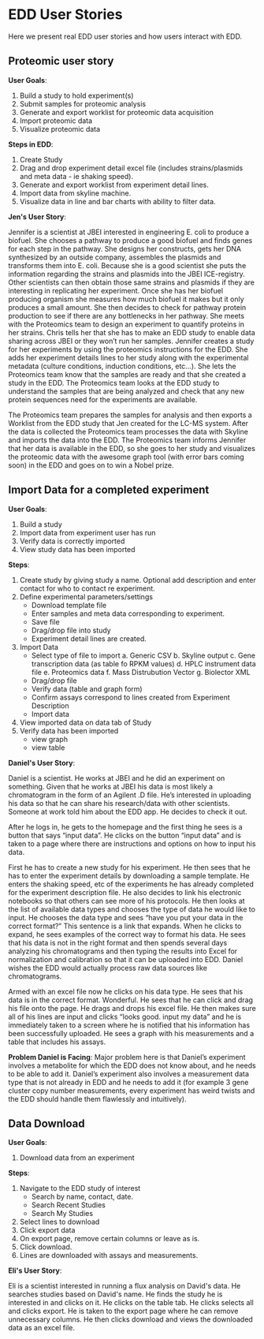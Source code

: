 # EDD User Stories

Here we present real EDD user stories and how users interact with EDD.

## Proteomic user story

__User Goals__:

1. Build a study to hold experiment(s)
2. Submit samples for proteomic analysis
3. Generate and export worklist for proteomic data acquisition
4. Import proteomic data
5. Visualize proteomic data

__Steps in EDD__:

1. Create Study
2. Drag and drop experiment detail excel file (includes strains/plasmids and meta data - ie
   shaking speed).
3. Generate and export worklist from experiment detail lines.
4. Import data from skyline machine.
5. Visualize data in line and bar charts with ability to filter data.

__Jen's User Story__:

Jennifer is a scientist at JBEI interested in engineering E. coli to produce a biofuel. She
chooses a pathway to produce a good biofuel and finds genes for each step in the pathway. She
designs her constructs, gets her DNA synthesized by an outside company, assembles the plasmids
and transforms them into E. coli. Because she is a good scientist she puts the information
regarding the strains and plasmids into the JBEI ICE-registry. Other scientists can then obtain
those same strains and plasmids if they are interesting in replicating her experiment. Once she
has her biofuel producing organism she measures how much biofuel it makes but it only produces
a small amount. She then decides to check for pathway protein production to see if there are
any bottlenecks in her pathway. She meets with the Proteomics team to design an experiment to
quantify proteins in her strains. Chris tells her that she has to make an EDD study to enable
data sharing across JBEI or they won’t run her samples. Jennifer creates a study for her
experiments by using the proteomics instructions for the EDD. She adds her experiment details
lines to her study along with the experimental metadata (culture conditions, induction conditions,
etc…). She lets the Proteomics team know that the samples are ready and that she created a study
in the EDD. The Proteomics team looks at the EDD study to understand the samples that are being
analyzed and check that any new protein sequences need for the experiments are available.

The Proteomics team prepares the samples for analysis and then exports a Worklist from the EDD
study that Jen created for the LC-MS system. After the data is collected the Proteomics team
processes the data with Skyline and imports the data into the EDD. The Proteomics team informs
Jennifer that her data is available in the EDD, so she goes to her study and visualizes the
proteomic data with the awesome graph tool (with error bars coming soon) in the EDD and goes on
to win a Nobel prize.

## Import Data for a completed experiment

__User Goals__:

1. Build a study
2. Import data from experiment user has run
3. Verify data is correctly imported
4. View study data has been imported

__Steps__:

1. Create study by giving study a name. Optional add description and enter contact for who to
   contact re experiment.
2. Define experimental parameters/settings
    - Download template file
    - Enter samples and meta data corresponding to experiment.
    - Save file
    - Drag/drop file into study
    - Experiment detail lines are created.
3. Import Data
    - Select type of file to import
        a. Generic CSV
        b. Skyline output
        c. Gene transcription data (as table fo RPKM values)
        d. HPLC instrument data file
        e. Proteomics data
        f. Mass Distrubution Vector
        g. Biolector XML
    - Drag/drop file
    - Verify data (table and graph form)
    - Confirm assays correspond to lines created from Experiment Description
    - Import data
4. View imported data on data tab of Study
5. Verify data has been imported
    - view graph
    - view table

__Daniel's User Story__:

Daniel is a scientist. He works at JBEI and he did an experiment on something. Given that
he works at JBEI his data is most likely a chromatogram in the form of an Agilent .D file. He’s
interested in uploading his data so that he can share his research/data with other scientists.
Someone at work told him about the EDD app. He decides to check it out.

After he logs in, he gets to the homepage and the first thing he sees is a button that says
“input data”. He clicks on the button “input data” and is taken to a page where there are
instructions and options on how to input his data.

First he has to create a new study for his experiment. He then sees that he has to enter the
experiment details by downloading a sample template. He enters the shaking speed, etc of the
experiments he has already completed for the experiment description file. He also decides to
link his electronic notebooks so that others can see more of his protocols. He then looks at
the list of available data types and chooses the type of data he would like to input. He chooses
the data type and sees  “have you put your data in the correct format?” This sentence is a
link that expands. When he clicks to expand, he sees examples of the correct way to format
his data. He sees that his data is not in the right format and then spends several days
analyzing his chromatograms and then typing the results into Excel for normalization and
calibration so that it can be uploaded into EDD. Daniel wishes the EDD would actually process
raw data sources like chromatograms.

Armed with an excel file now he clicks on his data type. He sees that his data is in the correct
format. Wonderful. He sees that he can click and drag his file onto the page. He drags and drops
his excel file. He then makes sure all of his lines are input and clicks
“looks good. input my data” and he is immediately taken to a screen where he is notified that
his information has been successfully uploaded. He sees a graph with his measurements and
a table that includes his assays.

__Problem Daniel is Facing__:
Major problem here is that Daniel’s experiment involves a metabolite for which the EDD does
not know about, and he needs to be able to add it. Daniel’s experiment also involves a
measurement data type that is not already in EDD and he needs to add it (for example 3 gene
cluster copy number measurements, every experiment has weird twists and the EDD should handle
them flawlessly and intuitively).


## Data Download

__User Goals__:

1. Download data from an experiment

__Steps__:

1. Navigate to the EDD study of interest
    - Search by name, contact, date.
    - Search Recent Studies
    - Search My Studies
2. Select lines to download
3. Click export data
4. On export page, remove certain columns or leave as is.
5. Click download.
6. Lines are downloaded with assays and measurements.

__Eli's User Story__:

Eli is a scientist interested in running a flux analysis on David's data. He searches studies
based on David's name. He finds the study he is interested in and clicks on it. He clicks on
the table tab. He clicks selects all and clicks export. He is taken to the export page where he
can remove unnecessary columns. He then clicks download and views the downloaded data as
an excel file.

